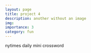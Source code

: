 ```yaml
---
layout: page
title: project 4
description: another without an image
img:
importance: 3
category: fun
---
```


nytimes daily mini crossword